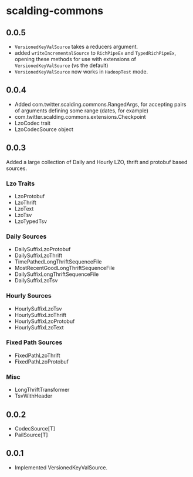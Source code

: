 # scalding-commons #

## 0.0.5

* `VersionedKeyValSource` takes a reducers argument.
* added `writeIncrementalSource` to `RichPipeEx` and `TypedRichPipeEx`, opening these methods for use with extensions of `VersionedKeyValSource` (vs the default)
* `VersionedKeyValSource` now works in `HadoopTest` mode.

## 0.0.4

* Added com.twitter.scalding.commons.RangedArgs, for accepting pairs of arguments defining some range (dates, for example)
* com.twitter.scalding.commons.extensions.Checkpoint
* LzoCodec trait
* LzoCodecSource object

## 0.0.3

Added a large collection of Daily and Hourly LZO, thrift and protobuf based sources.

### Lzo Traits

* LzoProtobuf
* LzoThrift
* LzoText
* LzoTsv
* LzoTypedTsv

### Daily Sources

* DailySuffixLzoProtobuf
* DailySuffixLzoThrift
* TimePathedLongThriftSequenceFile
* MostRecentGoodLongThriftSequenceFile
* DailySuffixLongThriftSequenceFile
* DailySuffixLzoTsv

### Hourly Sources

* HourlySuffixLzoTsv
* HourlySuffixLzoThrift
* HourlySuffixLzoProtobuf
* HourlySuffixLzoText

### Fixed Path Sources

* FixedPathLzoThrift
* FixedPathLzoProtobuf

### Misc

* LongThriftTransformer
* TsvWithHeader

## 0.0.2

* CodecSource[T]
* PailSource[T]

## 0.0.1

* Implemented VersionedKeyValSource.
